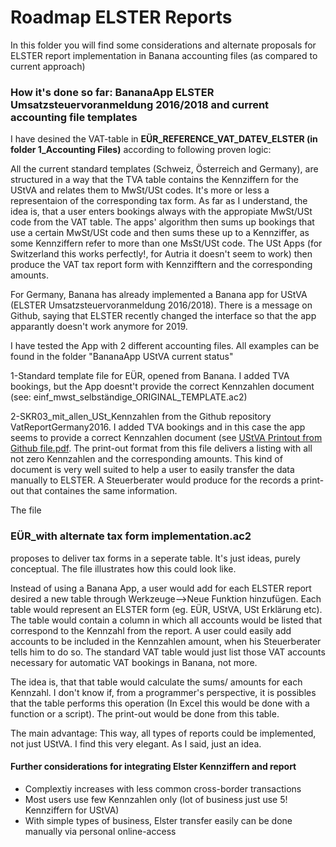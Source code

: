 # Roadmap ELSTER Reports

In this folder you will find some considerations and alternate proposals for ELSTER report implementation in Banana accounting files (as compared to current approach)

### How it's done so far: BananaApp ELSTER Umsatzsteuervoranmeldung 2016/2018 and current accounting file templates

I have desined the VAT-table in **EÜR_REFERENCE_VAT_DATEV_ELSTER (in folder 1_Accounting Files)** according to following proven logic:

All the current standard templates (Schweiz, Österreich and Germany), are structured in a way that the TVA table contains the Kennziffern for the UStVA and relates them to MwSt/USt codes. It's more or less a representaion of the corresponding tax form. As far as I understand, the idea is, that a user enters bookings always with the appropiate MwSt/USt code from the VAT table. The apps' algorithm then sums up bookings that use a certain MwSt/USt code and then sums these up to a Kennziffer, as some Kennziffern refer to more than one MsSt/USt code. The USt Apps (for Switzerland this works perfectly!, for Autria it doesn't seem to work) then produce the VAT tax report form with Kennzifftern and the corresponding amounts.

For Germany, Banana has already implemented a Banana app for UStVA (ELSTER Umsatzsteuervoranmeldung 2016/2018). There is a message on Github, saying that ELSTER recently changed the interface so that the app apparantly doesn't work anymore for 2019.

I have tested the App with 2 different accounting files. All examples can be found in the folder "BananaApp UStVA current status"   

1-Standard template file for EÜR, opened from Banana. I added TVA bookings, but the App doesnt't provide the correct Kennzahlen document (see: einf_mwst_selbständige_ORIGINAL_TEMPLATE.ac2)

2-SKR03_mit_allen_USt_Kennzahlen from the Github repository VatReportGermany2016. I added TVA bookings and in this case the app seems to provide a correct Kennzahlen document (see [UStVA Printout from Github file.pdf](https://github.com/RobertUlb/Germany/blob/patch-1/E%C3%9CRDossier/2_ELSTER%20Reports/BananaApp%20UStVA%20current%20status/UStVA_ELSTER%20printout%20from%20Github%20file.pdf "Printout"). The print-out format from this file delivers a listing with all not zero Kennzahlen and the corresponding amounts. This kind of document is very well suited to help a user to easily transfer the data manually to ELSTER. A Steuerberater would produce for the records a print-out that containes the same information.


The file
### EÜR_with alternate tax form implementation.ac2
proposes to deliver tax forms in a seperate table. It's just ideas, purely conceptual. The file illustrates how this could look like.  

Instead of using a Banana App, a user would add for each ELSTER report desired a new table through Werkzeuge-->Neue Funktion hinzufügen. Each table would represent an ELSTER form (eg. EÜR, UStVA, USt Erklärung etc). The table would contain a column in which all accounts would be listed that correspond to the Kennzahl from the report. A user could easily add accounts to be included in the Kennzahlen amount, when his Steuerberater tells him to do so. The standard VAT table would just list those VAT accounts necessary for automatic VAT bookings in Banana, not more.

The idea is, that that table would calculate the sums/ amounts for each Kennzahl. I don't know if, from a programmer's perspective, it is possibles that the table performs this operation (In Excel this would be done with a function or a script). The print-out would be done from this table.

The main advantage: This way, all types of reports could be implemented, not just UStVA. I find this very elegant. As I said, just an idea.

#### Further considerations for integrating Elster Kennziffern and report

* Complextiy increases with less common cross-border transactions
* Most users use few Kennzahlen only (lot of business just use 5! Kennziffern for UStVA)
* With simple types of business, Elster transfer easily can be done manually via personal online-access


